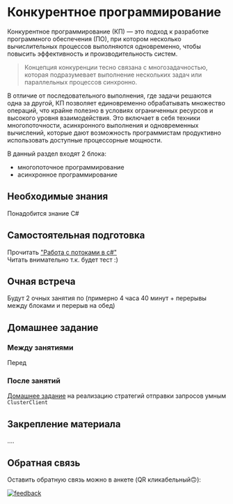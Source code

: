 # Конкурентное программирование
Конкурентное программирование (КП) — это подход к разработке программного обеспечения (ПО), при котором несколько вычислительных процессов выполняются одновременно, чтобы повысить эффективность и производительность систем.

> Концепция конкуренции тесно связана с многозадачностью, которая подразумевает выполнение нескольких задач или параллельных процессов синхронно.

В отличие от последовательного выполнения, где задачи решаются одна за другой, КП позволяет единовременно обрабатывать множество операций, что крайне полезно в условиях ограниченных ресурсов и высокого уровня взаимодействия. Это включает в себя техники многопоточности, асинхронного выполнения и одновременных вычислений, которые дают возможность программистам продуктивно использовать доступные процессорные мощности.

В данный раздел входят 2 блока:
* многопоточное программирование
* асинхронное программирование

## Необходимые знания
Понадобится знание C#

## Самостоятельная подготовка
Прочитать ["Работа с потоками в c#"](https://rsdn.org/article/dotnet/CSThreading1.xml)   
Читать внимательно т.к. будет тест :)

## Очная встреча

Будут 2 очных занятия по (примерно 4 часа 40 минут + перерывы между блоками и перерыв на обед)

## Домашнее задание 
### Между занятиями
Перед 

### После занятий
[Домашнее задание](homework%202/README.md) на реализацию стратегий отправки запросов умным `ClusterClient`

## Закрепление материала

....

## Обратная связь

Оставить обратную связь можно в анкете (QR кликабельный🙃):

[![feedback](feedback-qr.jpg)](https://forms.kontur.ru/form/919474ce-8f9e-49ca-8d8a-b2cc762d2198)

